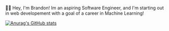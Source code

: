  👋🏻 Hey, I'm Brandon! Im an aspiring Software Engineer, and  I'm starting out in web developement with a goal of a career in Machine Learning!

[![Anurag's GitHub stats](https://github-readme-stats.vercel.app/api?username=Brando129)](https://github.com/anuraghazra/github-readme-stats)
